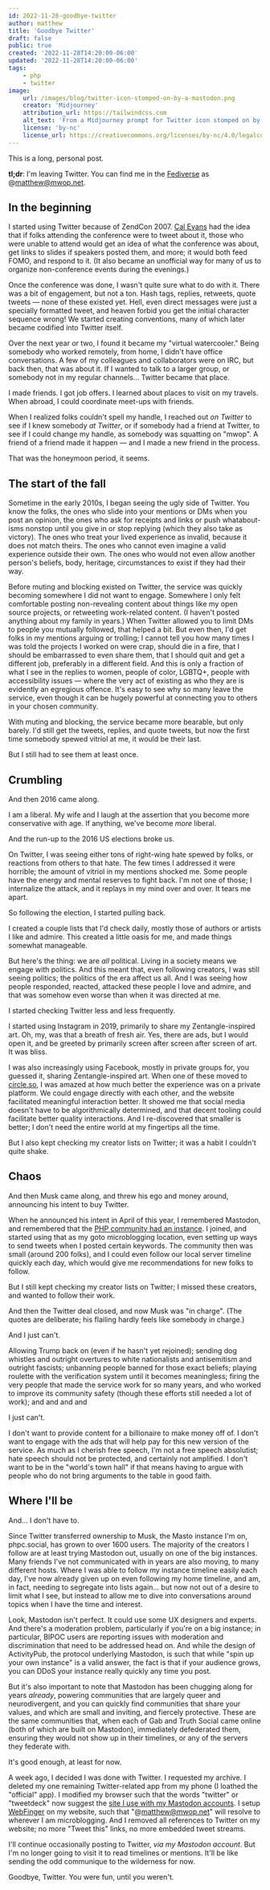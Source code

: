 ```yaml
---
id: 2022-11-28-goodbye-twitter
author: matthew
title: 'Goodbye Twitter'
draft: false
public: true
created: '2022-11-28T14:20:00-06:00'
updated: '2022-11-28T14:20:00-06:00'
tags:
    - php
    - twitter
image:
    url: /images/blog/twitter-icon-stomped-on-by-a-mastodon.png
    creator: 'Midjourney'
    attribution_url: https://tailwindcss.com
    alt_text: 'From a Midjourney prompt for Twitter icon stomped on by a Mastodon'
    license: 'by-nc'
    license_url: https://creativecommons.org/licenses/by-nc/4.0/legalcode
---
```

This is a long, personal post.

**tl;dr**: I'm leaving Twitter.
You can find me in the [Fediverse](https://fediverse.info/) as @matthew@mwop.net.

<!--- EXTENDED -->

## In the beginning

I started using Twitter because of ZendCon 2007.
[Cal Evans](https://calevans.com) had the idea that if folks attending the conference were to tweet about it, those who were unable to attend would get an idea of what the conference was about, get links to slides if speakers posted them, and more; it would both feed FOMO, and respond to it.
(It also became an unofficial way for many of us to organize non-conference events during the evenings.)

Once the conference was done, I wasn't quite sure what to do with it.
There was a bit of engagement, but not a ton.
Hash tags, replies, retweets, quote tweets — none of these existed yet.
Hell, even direct messages were just a specially formatted tweet, and heaven forbid you get the initial character sequence wrong!
We started creating conventions, many of which later became codified into Twitter itself.

Over the next year or two, I found it became my "virtual watercooler."
Being somebody who worked remotely, from home, I didn't have office conversations.
A few of my colleagues and collaborators were on IRC, but back then, that was about it.
If I wanted to talk to a larger group, or somebody not in my regular channels... Twitter became that place.

I made friends.
I got job offers.
I learned about places to visit on my travels.
When abroad, I could coordinate meet-ups with friends.

When I realized folks couldn't spell my handle, I reached out _on Twitter_ to see if I knew somebody _at Twitter_, or if somebody had a friend at Twitter, to see if I could change my handle, as somebody was squatting on "mwop".
A friend of a friend made it happen — and I made a new friend in the process.

That was the honeymoon period, it seems.

## The start of the fall

Sometime in the early 2010s, I began seeing the ugly side of Twitter.
You know the folks, the ones who slide into your mentions or DMs when you post an opinion, the ones who ask for receipts and links or push whatabout-isms nonstop until you give in or stop replying (which they also take as victory).
The ones who treat your lived experience as invalid, because it does not match theirs.
The ones who cannot even imagine a valid experience outside their own.
The ones who would not even allow another person's beliefs, body, heritage, circumstances to exist if they had their way.

Before muting and blocking existed on Twitter, the service was quickly becoming somewhere I did not want to engage.
Somewhere I only felt comfortable posting non-revealing content about things like my open source projects, or retweeting work-related content.
(I haven't posted anything about my family in years.)
When Twitter allowed you to limit DMs to people you mutually followed, that helped a bit.
But even then, I'd get folks in my mentions arguing or trolling; I cannot tell you how many times I was told the projects I worked on were crap, should die in a fire, that I should be embarrassed to even share them, that I should quit and get a different job, preferably in a different field.
And this is only a fraction of what I see in the replies to women, people of color, LGBTQ+, people with accessibility issues — where the very act of existing as who they are is evidently an egregious offence.
It's easy to see why so many leave the service, even though it can be hugely powerful at connecting you to others in your chosen community.

With muting and blocking, the service became more bearable, but only barely.
I'd still get the tweets, replies, and quote tweets, but now the first time somebody spewed vitriol at me, it would be their last.

But I still had to see them at least once.

## Crumbling

And then 2016 came along.

I am a liberal.
My wife and I laugh at the assertion that you become more conservative with age.
If anything, we've become _more_ liberal.

And the run-up to the 2016 US elections broke us.

On Twitter, I was seeing either tons of right-wing hate spewed by folks, or reactions from others to that hate.
The few times I addressed it were horrible; the amount of vitriol in my mentions shocked me.
Some people have the energy and mental reserves to fight back.
I'm not one of those; I internalize the attack, and it replays in my mind over and over.
It tears me apart.

So following the election, I started pulling back.

I created a couple lists that I'd check daily, mostly those of authors or artists I like and admire.
This created a little oasis for me, and made things somewhat manageable.

But here's the thing: we are _all_ political.
Living in a society means we engage with politics.
And this meant that, even following creators, I was still seeing politics; the politics of the era affect us all.
And I was seeing how people responded, reacted, attacked these people I love and admire, and that was somehow even worse than when it was directed at me.

I started checking Twitter less and less frequently.

I started using Instagram in 2019, primarily to share my Zentangle-inspired art.
Oh, my, was that a breath of fresh air.
Yes, there are ads, but I would open it, and be greeted by primarily screen after screen after screen of art.
It was bliss.

I was also increasingly using Facebook, mostly in private groups for, you guessed it, sharing Zentangle-inspired art.
When one of these moved to [circle.so](https://circle.so), I was amazed at how much better the experience was on a private platform.
We could engage directly with each other, and the website facilitated meaningful interaction better.
It showed me that social media doesn't have to be algorithmically determined, and that decent tooling could facilitate better quality interactions.
And I re-discovered that smaller is better; I don't need the entire world at my fingertips all the time.

But I also kept checking my creator lists on Twitter; it was a habit I couldn't quite shake.

## Chaos

And then Musk came along, and threw his ego and money around, announcing his intent to buy Twitter.

When he announced his intent in April of this year, I remembered Mastodon, and remembered that the [PHP community had an instance](https://phpc.social).
I joined, and started using that as my goto microblogging location, even setting up ways to send tweets when I posted certain keywords.
The community then was small (around 200 folks), and I could even follow our local server timeline quickly each day, which would give me recommendations for new folks to follow.

But I still kept checking my creator lists on Twitter; I missed these creators, and wanted to follow their work.

And then the Twitter deal closed, and now Musk was "in charge".
(The quotes are deliberate; his flailing hardly feels like somebody in charge.)

And I just can't.

Allowing Trump back on (even if he hasn't yet rejoined); sending dog whistles and outright overtures to white nationalists and antisemitism and outright fascists; unbanning people banned for those exact beliefs; playing roulette with the verification system until it becomes meaningless; firing the very people that made the service work for so many years, and who worked to improve its community safety (though these efforts still needed a lot of work); and and and and

I just can't.

I don't want to provide content for a billionaire to make money off of.
I don't want to engage with the ads that will help pay for this new version of the service.
As much as I cherish free speech, I'm not a free speech absolutist; hate speech should not be protected, and certainly not amplified.
I don't want to be in the "world's town hall" if that means having to argue with people who do not bring arguments to the table in good faith.

## Where I'll be

And... I don't have to.

Since Twitter transferred ownership to Musk, the Masto instance I'm on, phpc.social, has grown to over 1600 users.
The majority of the creators I follow are at least trying Mastodon out, usually on one of the big instances.
Many friends I've not communicated with in years are also moving, to many different hosts.
Where I was able to follow my instance timeline easily each day, I've now already given up on even following my home timeline, and am, in fact, needing to segregate into lists again... but now not out of a desire to limit what I see, but instead to allow me to dive into conversations around topics when I have the time and interest.

Look, Mastodon isn't perfect.
It could use some UX designers and experts.
And there's a moderation problem, particularly if you're on a big instance; in particular, BIPOC users are reporting issues with moderation and discrimination that need to be addressed head on.
And while the design of ActivityPub, the protocol underlying Mastodon, is such that while "spin up your own instance" is a valid answer, the fact is that if your audience grows, you can DDoS your instance really quickly any time you post.

But it's also important to note that Mastodon has been chugging along for years _already_, powering communities that are largely queer and neurodivergent, and you can quickly find communities that share your values, and which are small and inviting, and fiercely protective.
These are the same communities that, when each of Gab and Truth Social came online (both of which are built on Mastodon), immediately defederated them, ensuring they would not show up in their timelines, or any of the servers they federate with.

It's good enough, at least for now.

A week ago, I decided I was done with Twitter.
I requested my archive.
I deleted my one remaining Twitter-related app from my phone (I loathed the "official" app).
I modified my browser such that the words "twitter" or "tweetdeck" now suggest the [site I use with my Mastodon accounts](https://pinafore.social).
I setup [WebFinger](https://webfinger.net/) on my website, such that "@matthew@mwop.net" will resolve to wherever I am microblogging.
And I removed all references to Twitter on my website; no more "Tweet this" links, no more embedded tweet streams.

I'll continue occasionally posting to Twitter, _via my Mastodon account_.
But I'm no longer going to visit it to read timelines or mentions.
It'll be like sending the odd communique to the wilderness for now.

Goodbye, Twitter.
You were fun, until you weren't.
